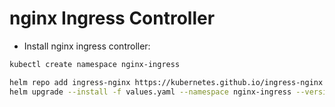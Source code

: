 # nginx Ingress Controller

* Install nginx ingress controller:

```sh
kubectl create namespace nginx-ingress
```

```sh
helm repo add ingress-nginx https://kubernetes.github.io/ingress-nginx
helm upgrade --install -f values.yaml --namespace nginx-ingress --version 2.11.0 nginx-ingress ingress-nginx/ingress-nginx
```
